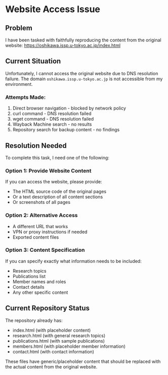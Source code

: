 # Website Access Issue

## Problem
I have been tasked with faithfully reproducing the content from the original website:
https://oshikawa.issp.u-tokyo.ac.jp/index.html

## Current Situation
Unfortunately, I cannot access the original website due to DNS resolution failure. The domain `oshikawa.issp.u-tokyo.ac.jp` is not accessible from my environment.

### Attempts Made:
1. Direct browser navigation - blocked by network policy
2. curl command - DNS resolution failed
3. wget command - DNS resolution failed
4. Wayback Machine search - no results
5. Repository search for backup content - no findings

## Resolution Needed
To complete this task, I need one of the following:

### Option 1: Provide Website Content
If you can access the website, please provide:
- The HTML source code of the original pages
- Or a text description of all content sections
- Or screenshots of all pages

### Option 2: Alternative Access
- A different URL that works
- VPN or proxy instructions if needed
- Exported content files

### Option 3: Content Specification
If you can specify exactly what information needs to be included:
- Research topics
- Publications list
- Member names and roles
- Contact details
- Any other specific content

## Current Repository Status
The repository already has:
- index.html (with placeholder content)
- research.html (with general research topics)
- publications.html (with sample publications)
- members.html (with placeholder member information)
- contact.html (with contact information)

These files have generic/placeholder content that should be replaced with the actual content from the original website.

